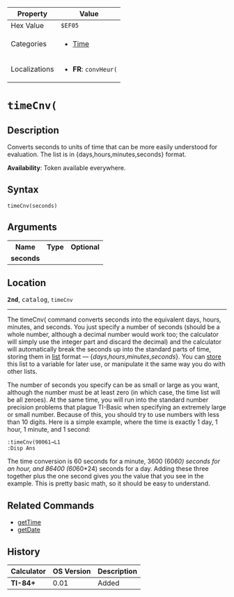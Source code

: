 | Property      | Value |
|---------------|-------|
| Hex Value     | `$EF05`|
| Categories    | <ul><li>[Time](<../categories/Time.md>)</li></ul> |
| Localizations | <ul><li><b>FR</b>: `convHeur(`</li></ul> |

# `timeCnv(`

## Description
Converts seconds to units of time that can be more easily understood for evaluation. The list is in {days,hours,minutes,seconds} format.


<b>Availability</b>: Token available everywhere.

## Syntax
`timeCnv(seconds)`

## Arguments
<table>
<tr><th>Name</th><th>Type</th><th>Optional</th></tr>

<tr><td><b>seconds</b></td><td></td><td></td></tr>

</table>

## Location
<tt><kbd><b>2nd</b></kbd></tt>, <kbd>catalog</kbd>, `timeCnv`
<hr>

The timeCnv( command converts seconds into the equivalent days, hours, minutes, and seconds. You just specify a number of seconds (should be a whole number, although a decimal number would work too; the calculator will simply use the integer part and discard the decimal) and the calculator will automatically break the seconds up into the standard parts of time, storing them in [list](/lists) format — {_days_,_hours_,_minutes_,_seconds_}. You can [store](/store) this list to a variable for later use, or manipulate it the same way you do with other lists.

The number of seconds you specify can be as small or large as you want, although the number must be at least zero (in which case, the time list will be all zeroes). At the same time, you will run into the standard number precision problems that plague TI-Basic when specifying an extremely large or small number. Because of this, you should try to use numbers with less than 10 digits. Here is a simple example, where the time is exactly 1 day, 1 hour, 1 minute, and 1 second:

```ti-basic
:timeCnv(90061→L1
:Disp Ans
```

The time conversion is 60 seconds for a minute, 3600 (60*60) seconds for an hour, and 86400 (60*60*24) seconds for a day. Adding these three together plus the one second gives you the value that you see in the example. This is pretty basic math, so it should be easy to understand.

## Related Commands

*   [getTime](/gettime)
*   [getDate](/getdate)

## History
| Calculator | OS Version | Description |
|------------|------------|-------------|
| <b>TI-84+</b> | 0.01 | Added |


